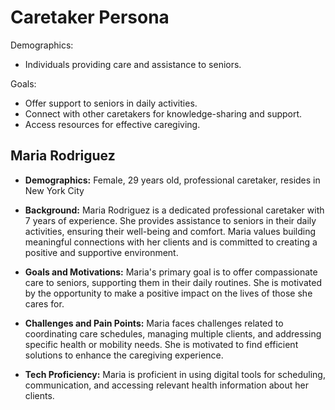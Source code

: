 # Caretaker Persona

Demographics:

- Individuals providing care and assistance to seniors.

Goals:

- Offer support to seniors in daily activities.
- Connect with other caretakers for knowledge-sharing and support.
- Access resources for effective caregiving.

## Maria Rodriguez

- **Demographics:** Female, 29 years old, professional caretaker, resides in New York City

- **Background:** Maria Rodriguez is a dedicated professional caretaker with 7 years of experience. She provides assistance to seniors in their daily activities, ensuring their well-being and comfort. Maria values building meaningful connections with her clients and is committed to creating a positive and supportive environment.

- **Goals and Motivations:** Maria's primary goal is to offer compassionate care to seniors, supporting them in their daily routines. She is motivated by the opportunity to make a positive impact on the lives of those she cares for.

- **Challenges and Pain Points:** Maria faces challenges related to coordinating care schedules, managing multiple clients, and addressing specific health or mobility needs. She is motivated to find efficient solutions to enhance the caregiving experience.

- **Tech Proficiency:** Maria is proficient in using digital tools for scheduling, communication, and accessing relevant health information about her clients.
